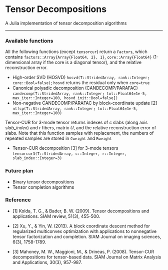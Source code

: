 # Tensor Decompositions 

A Julia implementation of tensor decomposition algorithms 

-------

### Available functions
All the following functions (except `tensorcur`) return a `Factors`, which contains `factors::Array{Array{Float64, 2}, 1}`, `core::Array{Float64}` (1-dimensional array if the core is a diagonal tensor), and the relative reconstruction error.

- High-order SVD (HOSVD) `hosvd(T::StridedArray, rank::Integer; core::Bool=false)`; `hosvd` returns the residual only when `core=true`
- Canonical polyadic decomposition (CANDECOMP/PARAFAC) `candecomp(T::StridedArray, rank::Integer; tol::Float64=1e-5, max_iter::Integer=100, hosvd_init::Bool=false])`
- Non-negative CANDECOMP/PARAFAC by block-coordinate update [2] `ntfcp(T::StridedArray, rank::Integer; tol::Float64=1e-5, max_iter::Integer=100)`

Tensor-CUR for 3-mode tensor returns indexes of *c* slabs (along axis *slab_index*) and *r* fibers, matrix *U*, and the relative reconstruction error of slabs. Note that this function samples with replacement, the numbers of repeated samples are stored in `Cweight` and `Rweight`

- Tensor-CUR decomposition [3] for 3-mode tensors `tensorcur3(T::StridedArray, c::Integer, r::Integer, slab_index::Integer=3)`

### Future plan

- Binary tensor decompositions
- Tensor completion algorithms

### Reference

 - [1] Kolda, T. G., & Bader, B. W. (2009). Tensor decompositions and applications. SIAM review, 51(3), 455-500.

 - [2] Xu, Y., & Yin, W. (2013). A block coordinate descent method for regularized multiconvex optimization with applications to nonnegative tensor factorization and completion. SIAM Journal on imaging sciences, 6(3), 1758-1789.

 - [3] Mahoney, M. W., Maggioni, M., & Drineas, P. (2008). Tensor-CUR decompositions for tensor-based data. SIAM Journal on Matrix Analysis and Applications, 30(3), 957-987.
